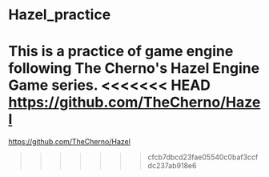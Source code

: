 # Hazel_practice
This is a practice of game engine following The Cherno's Hazel Engine Game series.
<<<<<<< HEAD
https://github.com/TheCherno/Hazel
=======
https://github.com/TheCherno/Hazel
>>>>>>> cfcb7dbcd23fae05540c0baf3ccfdc237ab918e6
